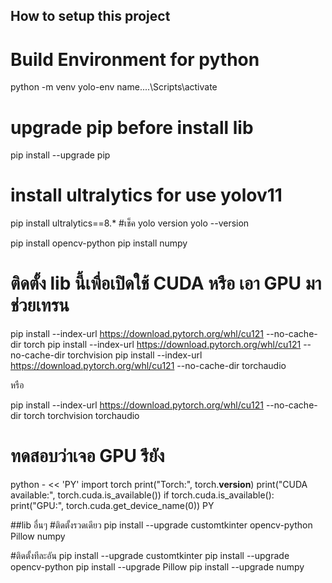## How to setup this project
# Build Environment for python
python -m venv yolo-env
name....\Scripts\activate

# upgrade pip before install lib
pip install --upgrade pip
# install ultralytics for use yolov11
pip install ultralytics==8.*
#เช็ค yolo version
yolo --version

pip install opencv-python
pip install numpy

# ติดตั้ง lib นี้เพื่อเปิดใช้ CUDA หรือ เอา GPU มาช่วยเทรน
pip install --index-url https://download.pytorch.org/whl/cu121 --no-cache-dir torch
pip install --index-url https://download.pytorch.org/whl/cu121 --no-cache-dir torchvision
pip install --index-url https://download.pytorch.org/whl/cu121 --no-cache-dir torchaudio

หรือ

pip install --index-url https://download.pytorch.org/whl/cu121 --no-cache-dir torch torchvision torchaudio


# ทดสอบว่าเจอ GPU รึยัง
python - << 'PY'
import torch
print("Torch:", torch.__version__)
print("CUDA available:", torch.cuda.is_available())
if torch.cuda.is_available():
    print("GPU:", torch.cuda.get_device_name(0))
PY

##lib อื่นๆ
#ติดตั้งรวดเดียว
pip install --upgrade customtkinter opencv-python Pillow numpy

#ติดตั้งทีละอัน
pip install --upgrade customtkinter
pip install --upgrade opencv-python
pip install --upgrade Pillow
pip install --upgrade numpy
